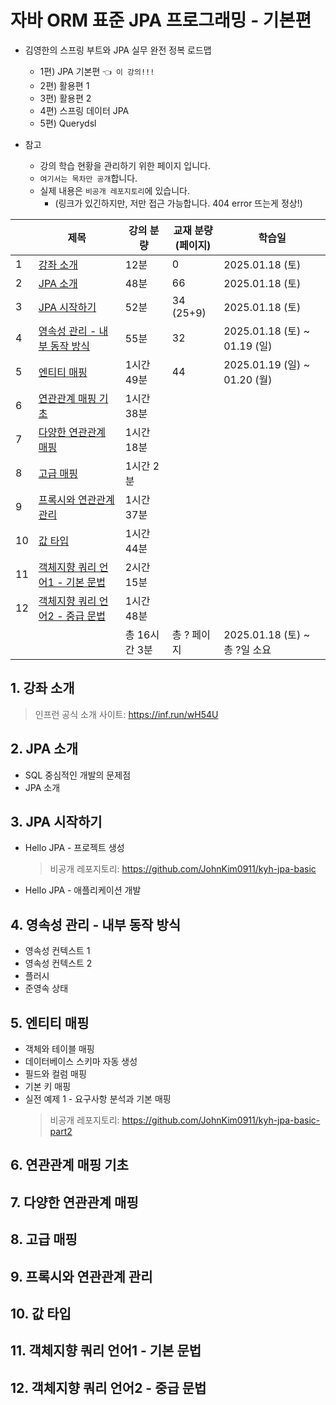 # 자바 ORM 표준 JPA 프로그래밍 - 기본편

- 김영한의 스프링 부트와 JPA 실무 완전 정복 로드맵
  - 1편) JPA 기본편 `👈 이 강의!!!`
  - 2편) 활용편 1 
  - 3편) 활용편 2
  - 4편) 스프링 데이터 JPA
  - 5편) Querydsl

- 참고
    - 강의 학습 현황을 관리하기 위한 페이지 입니다.
    - `여기서는 목차만 공개`합니다.
    - 실제 내용은 `비공개 레포지토리`에 있습니다.
      - (링크가 있긴하지만, 저만 접근 가능합니다. 404 error 뜨는게 정상!)
      

|    | 제목                                             | 강의 분량     | 교재 분량<br>(페이지) | 학습일                          |
|----|------------------------------------------------|-----------|----------------|------------------------------|
| 1  | [강좌 소개](#1-강좌-소개)                              | 12분       | 0              | 2025.01.18 (토)               |
| 2  | [JPA 소개](#2-jpa-소개)                            | 48분       | 66             | 2025.01.18 (토)               |
| 3  | [JPA 시작하기](#3)                                 | 52분       | 34 (25+9)      | 2025.01.18 (토)               |
| 4  | [영속성 관리 - 내부 동작 방식](#4-영속성-관리---내부-동작-방식)      | 55분       | 32             | 2025.01.18 (토) ~ 01.19 (일)   |
| 5  | [엔티티 매핑](#5-엔티티-매핑)                            | 1시간 49분   | 44             | 2025.01.19 (일) ~ 01.20 (월)   |
| 6  | [연관관계 매핑 기초](#6-연관관계-매핑-기초)                    | 1시간 38분   |                |                              |
| 7  | [다양한 연관관계 매핑](#7-다양한-연관관계-매핑)                  | 1시간 18분   |                |                              |
| 8  | [고급 매핑](#8-고급-매핑)                              | 1시간 2분    |                |                              |
| 9  | [프록시와 연관관계 관리](#9-프록시와-연관관계-관리)                | 1시간 37분   |                |                              |
| 10 | [값 타입](#10-값-타입)                               | 1시간 44분   |                |                              |
| 11 | [객체지향 쿼리 언어1 - 기본 문법](#11-객체지향-쿼리-언어1---기본-문법) | 2시간 15분   |                |                              |
| 12 | [객체지향 쿼리 언어2 - 중급 문법](#12-객체지향-쿼리-언어2---중급-문법) | 1시간 48분   |                |                              |
|    |                                                | 총 16시간 3분 | 총 ? 페이지        | 2025.01.18 (토) ~ <br>총 ?일 소요 |

## 1. 강좌 소개 

> 인프런 공식 소개 사이트: https://inf.run/wH54U

## 2. JPA 소개

- SQL 중심적인 개발의 문제점
- JPA 소개

## 3. JPA 시작하기

- Hello JPA - 프로젝트 생성
    > 비공개 레포지토리: https://github.com/JohnKim0911/kyh-jpa-basic
- Hello JPA - 애플리케이션 개발

## 4. 영속성 관리 - 내부 동작 방식

- 영속성 컨텍스트 1
- 영속성 컨텍스트 2
- 플러시
- 준영속 상태

## 5. 엔티티 매핑

- 객체와 테이블 매핑
- 데이터베이스 스키마 자동 생성
- 필드와 컬럼 매핑
- 기본 키 매핑
- 실전 예제 1 - 요구사항 분석과 기본 매핑
    > 비공개 레포지토리: https://github.com/JohnKim0911/kyh-jpa-basic-part2

## 6. 연관관계 매핑 기초
## 7. 다양한 연관관계 매핑
## 8. 고급 매핑
## 9. 프록시와 연관관계 관리
## 10. 값 타입
## 11. 객체지향 쿼리 언어1 - 기본 문법
## 12. 객체지향 쿼리 언어2 - 중급 문법